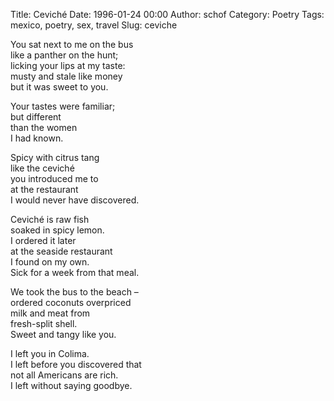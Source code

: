 Title: Ceviché
Date: 1996-01-24 00:00
Author: schof
Category: Poetry
Tags: mexico, poetry, sex, travel
Slug: ceviche

You sat next to me on the bus  
like a panther on the hunt;  
licking your lips at my taste:  
musty and stale like money  
but it was sweet to you.

Your tastes were familiar;  
but different  
than the women  
I had known.

Spicy with citrus tang  
like the ceviché  
you introduced me to  
at the restaurant  
I would never have discovered.

Ceviché is raw fish  
soaked in spicy lemon.  
I ordered it later  
at the seaside restaurant  
I found on my own.  
Sick for a week from that meal.

We took the bus to the beach –  
ordered coconuts overpriced  
milk and meat from  
fresh-split shell.  
Sweet and tangy like you.

I left you in Colima.  
I left before you discovered that  
not all Americans are rich.  
I left without saying goodbye.

